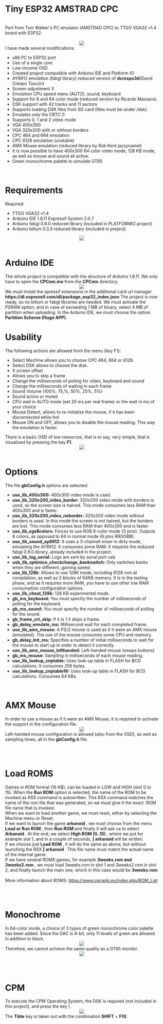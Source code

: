 

# Tiny ESP32 AMSTRAD CPC
<br>
Port from Tom Walker's PC emulator (AMSTRAD CPC) to TTGO VGA32 v1.4 board with ESP32.
<br><br>
<center><img src='https://raw.githubusercontent.com/rpsubc8/ESP32TinyCPC/main/preview/previewCPC464.gif'></center>
I have made several modifications:
<ul>
 <li>x86 PC to ESP32 port</li>
 <li>Use of a single core</li>
 <li>Low-income OSD</li>
 <li>Created project compatible with Arduino IDE and Platform IO</li>
 <li>AY8912 emulation (fabgl library) reduced version of <b>dcrespo3d</b>(David Crespo Tascón)</li>
 <li>Screen adjustment X</li>
 <li>Emulation CPU speed menu (AUTO), sound, keyboard</li>
 <li>Support for 8 and 64 color mode (reduced version by Ricardo Massaro).</li>
 <li>DSK support with 42 tracks and 11 sectors</li>
 <li>Supports loading DSK files from SD card (files must be under /dsk).</li>
 <li>Emulates only the CRTC 0</li>
 <li>Supports 0, 1 and 2 video mode</li>
 <li>VGA 400x300</li>
 <li>VGA 320x200 with or without borders</li>
 <li>CPC 464 and 664 emulation</li>
 <li>CPC 6128 emulation (unstable)</li>
 <li>AMX Mouse emulation (reduced library by Rob Kent jazzycamel)</li>
 <li>It is now possible to have 400x300 64 color video mode, 128 KB mode, as well as mouse and sound all active.</li>
 <li>Green monochrome palette to simulate GT65</li>
</ul>

  
<br>
<h1>Requirements</h1>
Required:
 <ul>
  <li>TTGO VGA32 v1.4</li>
  <li>Arduino IDE 1.8.11 Espressif System 2.0.7</li>
  <li>Arduino fabgl 0.9.0 reduced library (included in PLATFORMIO project)</li>
  <li>Arduino bitluni 0.3.3 reduced library (included in project)</li>
 </ul>
<center><img src='https://raw.githubusercontent.com/rpsubc8/ESP32TinyCPC/main/preview/ttgovga32v12.jpg'></center>
<br>
 
 
<h1>Arduino IDE</h1>
The whole project is compatible with the structure of Arduino 1.8.11.
We only have to open the <b>CPCem.ino</b> from the <b>CPCem</b> directory.
<center><img src='https://raw.githubusercontent.com/rpsubc8/ESP32TinyCPC/main/preview/previewArduinoIDEpreferences.gif'></center>
We must install the spressif extensions in the additional card url manager <b>https://dl.espressif.com/dl/package_esp32_index.json</b>
The project is now ready, so no bitluni or fabgl libraries are needed. We must activate the PSRAM option, and in case of exceeding 1 MB of binary, select 4 MB of partition when uploading.
In the Arduino IDE, we must choose the option <b>Partition Scheme (Huge APP)</b>.



<br>
<h1>Usability</h1>
The following actions are allowed from the menu (key F1):
 <ul>
  <li>Select Machine allows you to choose CPC 464, 664 or 6128.</li>
  <li>Select DSK allows to choose the disk.</li>
  <li>X screen offset</li> 
  <li>Allows you to skip a frame</li>
  <li>Change the milliseconds of polling for video, keyboard and sound</li>
  <li>Change the milliseconds of waiting in each frame</li>
  <li>Sound Volume (100%, 75,%, 50%, 25%, 5%)</li>
  <li>Sound active or muted</li>
  <li>CPU wait in AUTO mode (set 20 ms per real frame) or the wait in ms of your choice</li>
  <li>Mouse Detect, allows to re-initialize the mouse, if it has been disconnected while hot</li>
  <li>Mouse ON and OFF, allows you to disable the mouse reading. This way the emulation is faster.</li> 
 </ul>
 There is a basic OSD of low resources, that is to say, very simple, that is visualized by pressing the key <b>F1</b>.
 <center><img src='https://raw.githubusercontent.com/rpsubc8/ESP32TinyCPC/main/preview/previewOSD.gif'></center>

 
 
<br>
<h1>Options</h1>
The file <b>gbConfig.h</b> options are selected:
<ul>
 <li><b>use_lib_400x300:</b> 400x300 video mode is used.</li>
 <li><b>use_lib_320x200_video_border:</b> 320x200 video mode with borders is used, so the screen size is halved. This mode consumes less RAM than 400x300 and is faster.</li>
 <li><b>use_lib_320x200_video_noborder:</b> 320x200 video mode without borders is used. In this mode the screen is not halved, but the borders are lost. This mode consumes less RAM than 400x300 and is faster.</li>
 <li><b>use_lib_vga8colors:</b> Forces to use RGB 8-color mode (3 pins). Outputs 8 colors, as opposed to 64 in normal mode (6 pins RRGGBB).</li>
 <li><b>use_lib_sound_ay8912:</b> It uses a 3-channel mixer in dirty mode, emulating the AY8912. It consumes some RAM. It requires the reduced fabgl 0.9.0 library, already included in the project.</li>
 <li><b>use_lib_log_serial:</b> Logs are sent by serial port usb</li>
 <li><b>usb_lib_optimice_checkchange_bankswitch:</b> Only switches banks when they are different, gaining speed.</li>
 <li><b>use_lib_128k:</b> Allows to use 128K mode, including 6128 rom at compilation, as well as 2 blocks of 64KB memory. It is in the testing phase, and as it requires more RAM, you have to use other low RAM consumption configuration options.</li>
 <li><b>use_lib_cheat_128k:</b> 128 KB experimental mode.</li> 
 <li><b>gb_ms_keyboard:</b> You must specify the number of milliseconds of polling for the keyboard.</li>
 <li><b>gb_ms_sound:</b> You must specify the number of milliseconds of polling for the sound.</li>
 <li><b>gb_frame_crt_skip:</b> If it is 1 it skips a frame.</li>
 <li><b>gb_delay_emulate_ms:</b> Millisecond wait for each completed frame.</li>
 <li><b>use_lib_amx_mouse:</b> A PS/2 mouse is used as if it were an AMX mouse (emulated). The use of the mouse consumes some CPU and memory.</li>
 <li><b>gb_delay_init_ms:</b> Specifies a number of initial milliseconds to wait for the mouse to start up in order to detect it correctly. </li>
 <li><b>use_lib_amx_mouse_lefthanded:</b> Left-handed mouse (swaps buttons)</li>
 <li><b>gb_ms_mouse:</b> Sampling in milliseconds of each mouse reading.</li>
 <li><b>use_lib_lookup_znptable:</b> Uses look-up table in FLASH for BCD calculations. It consumes 256 bytes.</li>
 <li><b>use_lib_lookup_znptable16:</b> Uses look-up table in FLASH for BCD calculations. Consumes 64 KBs.</li> 
</ul>



<br>
<h1>AMX Mouse</h1>
In order to use a mouse as if it were an AMX Mouse, it is required to activate the support in the configuration file.
<center><img src='https://raw.githubusercontent.com/rpsubc8/ESP32TinyCPC/main/preview/previewAmxMouse.gif'></center>
Left-handed mouse configuration is allowed (also from the OSD), as well as sampling times, all in the <b>gbConfig.h</b> file.

<br><br>
<h1>Load ROMS</h1>
Games in ROM format (16 KB), can be loaded in LOW and HIGH (slot 0 to 15). When the <b>Run ROM</b> option is selected, the name of the ROM to be invoked as RSX command is autowritten. This RSX command matches the name of the rom file that was generated, so we must give it the exact .ROM file name that is invoked.
<br>
When we want to load another game, we must reset, either by selecting the Machine menu or Reset.
<br>
If we want to launch the game <b> arkanoid </b>, we must choose from the menu <b> Load or Run ROM </b>, then <b> Run ROM </b> and finally it will ask us to select <b> Arkanoid </b>. At the end, we select <b> High ROM (0..15) </b>, where we put for example slot 1, and in a couple of seconds, <b> | arkanoid </b> will be written.
<br>
If we choose just <b> Load ROM </b>, it will do the same as above, but without launching the RSX <b> | arkanoid </b>. This file name must match the actual name of the internal game.
<br>
If we have several ROMS games, for example <b> 3weeks.rom and 3weeks2.rom </b>, we must load 3weeks.rom in slot 1 and 3weeks2.rom in slot 2, and finally launch the main one, which in this case would be <b> 3weeks.rom </b>
<br><br>
More information about ROMS:
<a href='https://www.cpcwiki.eu/index.php/ROM_List'>https://www.cpcwiki.eu/index.php/ROM_List</a>


<br><br>
<h1>Monochrome</h1>
In 64-color mode, a choice of 3 types of green monochrome color palette has been added. Since the DAC is 6-bit, only 11 levels of green are allowed in addition to black.
<center><img src='https://raw.githubusercontent.com/rpsubc8/ESP32TinyCPC/main/preview/paletaVerde.gif'></center>
Therefore, we cannot achieve the same quality as a GT65 monitor.
<center><img src='https://raw.githubusercontent.com/rpsubc8/ESP32TinyCPC/main/preview/wecLemans.gif'></center>


<br><br>
<h1>CPM</h1>
To execute the CPM Operating System, the DSK is required (not included in this project), and press the key |.<br>
<center><img src='https://raw.githubusercontent.com/rpsubc8/ESP32TinyCPC/main/preview/previewCPM.gif'></center>
The <b>Tilde</b> key is taken out with the combination <b>SHIFT</b> + <b>F10</b>.
